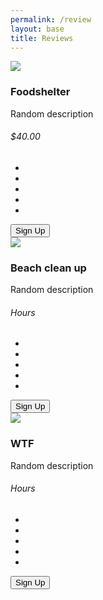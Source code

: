 ```yaml
---
permalink: /review
layout: base
title: Reviews
---
```


<!DOCTYPE html>
<html lang="en">
<head>
    <meta charset="UTF-8">
    <meta name="viewport" content="width=device-width, initial-scale=1.0">
    <title>Review Page</title>
    <link rel="stylesheet" href="style.css">
</head>
<body>
    

<!DOCTYPE html>
<html>
    <head>
        <title>Volunteer Service Cards design with HTML and CSS</title>
        <meta charset="utf-8">
        <meta name="viewpoint" content="width=device-width, initial-scale=1.0">
        <link rel="stylesheet" href="https://cdnjs.cloudflare.com/ajax/libs/font-awesome/6.0.0-beta2/css/all.min.css">

<link rel="stylesheet" href="style.css">
    </head>
    <body>
        <div class="gallery">
            <div class="content">
                <img src="shoes.png">
                <h3>Foodshelter</h3>
                <p>Random description</p>
                <h6>$40.00</h6>
                <ul>
                    <li><i class="fa fa-star checked"></i></li>
                    <li><i class="fa fa-star checked"></i></li>
                    <li><i class="fa fa-star checked"></i></li>
                    <li><i class="fa fa-star checked"></i></li>
                    <li><i class="fa fa-star"></i></li>
                </ul>
                <button class="buy-1">Sign Up</button>
            </div>
            <div class="content">
                <img src="shoes.png">
                <h3>Beach clean up</h3>
                <p>Random description</p>
                <h6>Hours</h6>
                <ul>
                    <li><i class="fa fa-star checked"></i></li>
                    <li><i class="fa fa-star checked"></i></li>
                    <li><i class="fa fa-star checked"></i></li>
                    <li><i class="fa fa-star"></i></li>
                    <li><i class="fa fa-star"></i></li>
                </ul>
                <button class="buy-2">Sign Up</button>
            </div>
            <div class="content">
                <img src="shoes.png">
                <h3>WTF</h3>
                <p>Random description</p>
                <h6>Hours</h6>
                <ul>
                    <li><i class="fa fa-star checked"></i></li>
                    <li><i class="fa fa-star checked"></i></li>
                    <li><i class="fa fa-star checked"></i></li>
                    <li><i class="fa fa-star"></i></li>
                    <li><i class="fa fa-star"></i></li>
                </ul>
                <button class="buy-3">Sign Up</button>
            </div>
        </div>
    </body>
</html>
</body>
</html>
